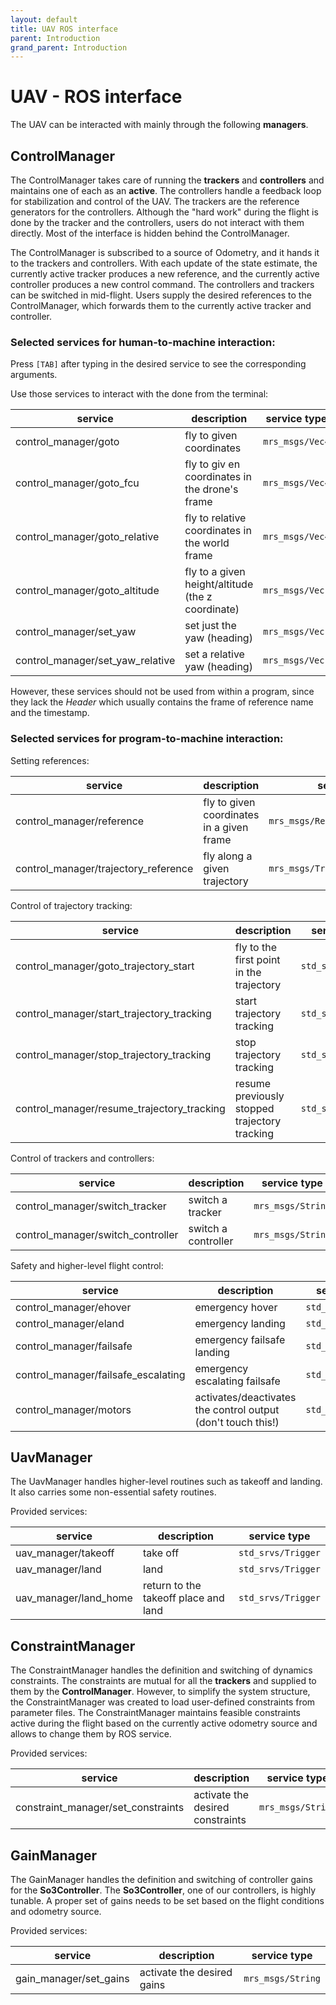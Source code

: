 ```yaml
---
layout: default
title: UAV ROS interface
parent: Introduction
grand_parent: Introduction
---
```


# UAV - ROS interface

The UAV can be interacted with mainly through the following **managers**.

## ControlManager

The ControlManager takes care of running the **trackers** and **controllers** and maintains one of each as an **active**.
The controllers handle a feedback loop for stabilization and control of the UAV.
The trackers are the reference generators for the controllers.
Although the "hard work" during the flight is done by the tracker and the controllers, users do not interact with them directly.
Most of the interface is hidden behind the ControlManager.

The ControlManager is subscribed to a source of Odometry, and it hands it to the trackers and controllers.
With each update of the state estimate, the currently active tracker produces a new reference, and the currently active controller produces a new control command.
The controllers and trackers can be switched in mid-flight.
Users supply the desired references to the ControlManager, which forwards them to the currently active tracker and controller.

### Selected services for human-to-machine interaction:

Press `[TAB]` after typing in the desired service to see the corresponding arguments.

Use those services to interact with the done from the terminal:

| **service**                      | **description**                                   | **service type** | **args**      |
|----------------------------------|---------------------------------------------------|------------------|---------------|
| control_manager/goto             | fly to given coordinates                          | `mrs_msgs/Vec4`  | `[x,y,z,hdg]` |
| control_manager/goto_fcu         | fly to giv en coordinates in the drone's frame    | `mrs_msgs/Vec4`  | `[x,y,z,hdg]` |
| control_manager/goto_relative    | fly to relative coordinates in the world frame    | `mrs_msgs/Vec4`  | `[x,y,z,hdg]` |
| control_manager/goto_altitude    | fly to a given height/altitude (the z coordinate) | `mrs_msgs/Vec1`  | `[z]`         |
| control_manager/set_yaw          | set just the yaw (heading)                        | `mrs_msgs/Vec1`  | `[hdg]`       |
| control_manager/set_yaw_relative | set a relative yaw (heading)                      | `mrs_msgs/Vec1`  | `[hdg]`       |

However, these services should not be used from within a program, since they lack the *Header* which usually contains the frame of reference name and the timestamp.

### Selected services for program-to-machine interaction:

Setting references:

| **service**                          | **description**                           | **service type**                  |
|--------------------------------------|-------------------------------------------|-----------------------------------|
| control_manager/reference            | fly to given coordinates in a given frame | `mrs_msgs/ReferenceStampedSrv`    |
| control_manager/trajectory_reference | fly along a given trajectory              | `mrs_msgs/TrajectoryReferenceSrv` |

Control of trajectory tracking:

| **service**                                | **description**                               | **service type**   |
|--------------------------------------------|-----------------------------------------------|--------------------|
| control_manager/goto_trajectory_start      | fly to the first point in the trajectory      | `std_srvs/Trigger` |
| control_manager/start_trajectory_tracking  | start trajectory tracking                     | `std_srvs/Trigger` |
| control_manager/stop_trajectory_tracking   | stop trajectory tracking                      | `std_srvs/Trigger` |
| control_manager/resume_trajectory_tracking | resume previously stopped trajectory tracking | `std_srvs/Trigger` |

Control of trackers and controllers:

| **service**                       | **description**      | **service type**  |
|-----------------------------------|----------------------|-------------------|
| control_manager/switch_tracker    | switch a tracker     | `mrs_msgs/String` |
| control_manager/switch_controller | switch a  controller | `mrs_msgs/String` |

Safety and higher-level flight control:

| **service**                         | **description**                                              | **service type**   |
|-------------------------------------|--------------------------------------------------------------|--------------------|
| control_manager/ehover              | emergency hover                                              | `std_srvs/Trigger` |
| control_manager/eland               | emergency landing                                            | `std_srvs/Trigger` |
| control_manager/failsafe            | emergency failsafe landing                                   | `std_srvs/Trigger` |
| control_manager/failsafe_escalating | emergency escalating failsafe                                | `std_srvs/Trigger` |
| control_manager/motors              | activates/deactivates the control output (don't touch this!) | `std_srvs/SetBool` |

## UavManager

The UavManager handles higher-level routines such as takeoff and landing.
It also carries some non-essential safety routines.

Provided services:

| **service**           | **description**                      | **service type**   |
|-----------------------|--------------------------------------|--------------------|
| uav_manager/takeoff   | take off                             | `std_srvs/Trigger` |
| uav_manager/land      | land                                 | `std_srvs/Trigger` |
| uav_manager/land_home | return to the takeoff place and land | `std_srvs/Trigger` |

## ConstraintManager

The ConstraintManager handles the definition and switching of dynamics constraints.
The constraints are mutual for all the **trackers** and supplied to them by the **ControlManager**.
However, to simplify the system structure, the ConstraintManager was created to load user-defined constraints from parameter files.
The ConstraintManager maintains feasible constraints active during the flight based on the currently active odometry source and allows to change them by ROS service.

Provided services:

| **service**                        | **description**                  | **service type**  |
|------------------------------------|----------------------------------|-------------------|
| constraint_manager/set_constraints | activate the desired constraints | `mrs_msgs/String` |

## GainManager

The GainManager handles the definition and switching of controller gains for the **So3Controller**.
The **So3Controller**, one of our controllers, is highly tunable.
A proper set of gains needs to be set based on the flight conditions and odometry source.

Provided services:

| **service**            | **description**            | **service type**  |
|------------------------|----------------------------|-------------------|
| gain_manager/set_gains | activate the desired gains | `mrs_msgs/String` |
